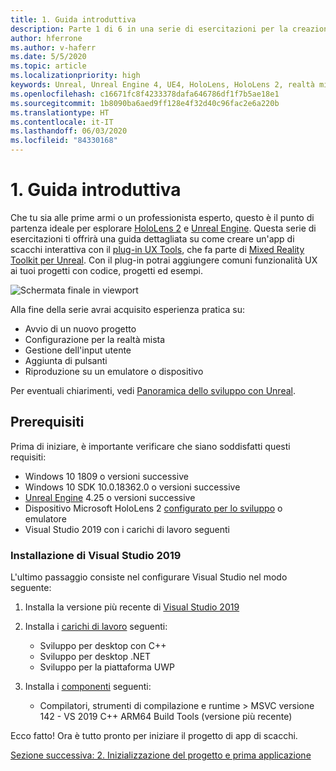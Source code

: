 ```yaml
---
title: 1. Guida introduttiva
description: Parte 1 di 6 in una serie di esercitazioni per la creazione di una semplice app di scacchi con Unreal Engine 4 e il plug-in UX Tools di Mixed Reality Toolkit
author: hferrone
ms.author: v-haferr
ms.date: 5/5/2020
ms.topic: article
ms.localizationpriority: high
keywords: Unreal, Unreal Engine 4, UE4, HoloLens, HoloLens 2, realtà mista, esercitazione, guida introduttiva, mrtk, uxt, UX Tools, documentazione
ms.openlocfilehash: c16671fc8f4233378dafa646786df1f7b5ae18e1
ms.sourcegitcommit: 1b8090ba6aed9ff128e4f32d40c96fac2e6a220b
ms.translationtype: HT
ms.contentlocale: it-IT
ms.lasthandoff: 06/03/2020
ms.locfileid: "84330168"
---
```

# <a name="1-getting-started"></a>1. Guida introduttiva

Che tu sia alle prime armi o un professionista esperto, questo è il punto di partenza ideale per esplorare [HoloLens 2](https://docs.microsoft.com/windows/mixed-reality/) e [Unreal Engine](https://www.unrealengine.com/en-US/). Questa serie di esercitazioni ti offrirà una guida dettagliata su come creare un'app di scacchi interattiva con il [plug-in UX Tools](https://github.com/microsoft/MixedReality-UXTools-Unreal), che fa parte di [Mixed Reality Toolkit per Unreal](https://github.com/microsoft/MixedRealityToolkit-Unreal). Con il plug-in potrai aggiungere comuni funzionalità UX ai tuoi progetti con codice, progetti ed esempi. 

![Schermata finale in viewport](images/unreal-uxt/5-endscene.PNG)

Alla fine della serie avrai acquisito esperienza pratica su:
* Avvio di un nuovo progetto
* Configurazione per la realtà mista
* Gestione dell'input utente
* Aggiunta di pulsanti
* Riproduzione su un emulatore o dispositivo

Per eventuali chiarimenti, vedi [Panoramica dello sviluppo con Unreal](https://docs.microsoft.com/windows/mixed-reality/unreal-development-overview).

## <a name="prerequisites"></a>Prerequisiti
Prima di iniziare, è importante verificare che siano soddisfatti questi requisiti:
* Windows 10 1809 o versioni successive
* Windows 10 SDK 10.0.18362.0 o versioni successive
* [Unreal Engine](https://www.unrealengine.com/en-US/get-now) 4.25 o versioni successive
* Dispositivo Microsoft HoloLens 2 [configurato per lo sviluppo](using-visual-studio.md#enabling-developer-mode) o emulatore
* Visual Studio 2019 con i carichi di lavoro seguenti

### <a name="installing-visual-studio-2019"></a>Installazione di Visual Studio 2019
L'ultimo passaggio consiste nel configurare Visual Studio nel modo seguente:
1. Installa la versione più recente di [Visual Studio 2019](https://visualstudio.microsoft.com/downloads/)
2. Installa i [carichi di lavoro](https://docs.microsoft.com/visualstudio/install/modify-visual-studio?view=vs-2019#modify-workloads) seguenti:
    * Sviluppo per desktop con C++
    * Sviluppo per desktop .NET
    * Sviluppo per la piattaforma UWP

3. Installa i [componenti](https://docs.microsoft.com/visualstudio/install/modify-visual-studio?view=vs-2019#modify-individual-components) seguenti:
    * Compilatori, strumenti di compilazione e runtime > MSVC versione 142 - VS 2019 C++ ARM64 Build Tools (versione più recente)

Ecco fatto! Ora è tutto pronto per iniziare il progetto di app di scacchi.

[Sezione successiva: 2. Inizializzazione del progetto e prima applicazione](unreal-uxt-ch2.md)